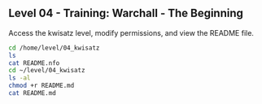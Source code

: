 ## Level 04 - Training: Warchall - The Beginning

Access the kwisatz level, modify permissions, and view the README file.

```bash 
cd /home/level/04_kwisatz
ls
cat README.nfo
cd ~/level/04_kwisatz
ls -al
chmod +r README.md
cat README.md
```
